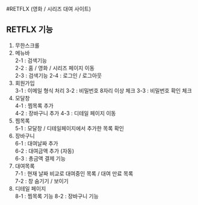 #RETFLX (영화 / 시리즈 대여 사이트)

## RETFLX 기능

1. 무한스크롤
2. 메뉴바  
   2-1 : 검색기능  
   2-2 : 홈 / 영화 / 시리즈 페이지 이동  
   2-3 : 검색기능
   2-4 : 로그인 / 로그아웃
3. 회원가입  
   3-1 : 이메일 형식 처리
   3-2 : 비밀번호 8자리 이상 체크
   3-3 : 비밀번호 확인 체크
4. 모달창  
   4-1 : 찜목록 추가  
   4-2 : 장바구니 추가
   4-3 : 디테일 페이지 이동
5. 찜목록  
   5-1 : 모달창 / 디테일페이지에서 추가한 목록 확인
6. 장바구니  
   6-1 : 대여날짜 추가  
   6-2 : 대여금액 추가 (자동)  
   6-3 : 총금액 결제 기능
7. 대여목록  
   7-1 : 현재 날짜 비교로 대여중인 목록 / 대여 만료 목록  
   7-2 : 창 숨기기 / 보이기
8. 디테일 페이지  
   8-1 : 찜목록 기능
   8-2 : 장바구니 기능
